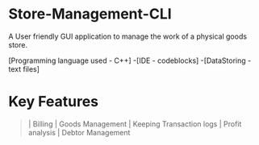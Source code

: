 # Store-Management-CLI

A User friendly GUI application to manage the work of a physical goods store.

 [Programming language used - C++]
-[IDE - codeblocks]
-[DataStoring - text files]


# Key Features

> | Billing 
> | Goods Management
> | Keeping Transaction logs
> | Profit analysis 
> | Debtor Management
